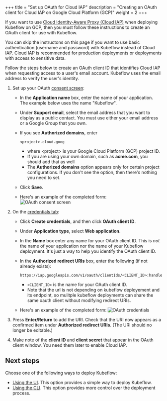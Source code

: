 +++
title = "Set up OAuth for Cloud IAP"
description = "Creating an OAuth client for Cloud IAP on Google Cloud Platform (GCP)"
weight = 2
+++

If you want to use 
[Cloud Identity-Aware Proxy (Cloud IAP)](https://cloud.google.com/iap/docs/) 
when deploying Kubeflow on GCP,
then you must follow these instructions to create an OAuth client for use
with Kubeflow.

You can skip the instructons on this page if you want to use basic 
authentication (username and password) with Kubeflow instead of Cloud IAP.
Cloud IAP is recommended for production deployments or deployments with access 
to sensitive data.

Follow the steps below to create an OAuth client ID that identifies Cloud IAP 
when requesting access to a user's email account. Kubeflow uses the email 
address to verify the user's identity.

1. Set up your OAuth [consent screen](https://console.cloud.google.com/apis/credentials/consent):
   * In the **Application name** box, enter the name of your application.
     The example below uses the name "Kubeflow".
   * Under **Support email**, select the email address that you want to display 
     as a public contact. You must use either your email address or a Google 
     Group that you own.
   * If you see **Authorized domains**, enter

        ```
        <project>.cloud.goog
        ```
        * where \<project\> is your Google Cloud Platform (GCP) project ID.
        * If you are using your own domain, such as **acme.com**, you should add 
          that as well
        * The **Authorized domains** option appears only for certain project 
          configurations. If you don't see the option, then there's nothing you 
          need to set.        
   * Click **Save**.
   * Here's an example of the completed form:   
    <img src="/docs/images/consent-screen.png" 
      alt="OAuth consent screen"
      class="mt-3 mb-3 p-3 border border-info rounded">

1. On the [credentials tab](https://console.cloud.google.com/apis/credentials):
   * Click **Create credentials**, and then click **OAuth client ID**.
   * Under **Application type**, select **Web application**.
   * In the **Name** box enter any name for your OAuth client ID. This is *not*
     the name of your application nor the name of your Kubeflow deployment. It's
     just a way to help you identify the OAuth client ID.
   * In the **Authorized redirect URIs** box, enter the following (if not already exists):

        ```
        https://iap.googleapis.com/v1/oauth/clientIds/<CLIENT_ID>:handleRedirect
        ```
        * `<CLIENT_ID>` is the name for your OAuth client ID.
        * Note that the url is not depending on kubeflow deployement and its endpoint, so mulitple
          kubeflow deployments can share the same oauth client without modifying redirect URIs.
    * Here's an example of the completed form:
      <img src="/docs/images/oauth-credential.png" 
        alt="OAuth credentials"
        class="mt-3 mb-3 p-3 border border-info rounded">

1. Press **Enter/Return** to add the URI. Check that the URI now appears as
  a confirmed item under **Authorized redirect URIs**. (The URI should no longer be
  editable.)
1. Make note of the **client ID** and **client secret** that appear in the OAuth
  client window. You need them later to enable Cloud IAP.

## Next steps

Choose one of the following ways to deploy Kubeflow:

* [Using the UI](/docs/gke/deploy/deploy-ui). This option provides a simple
  way to deploy Kubeflow.
* [Using the CLI](/docs/gke/deploy/deploy-cli). This option provides more
  control over the deployment process.